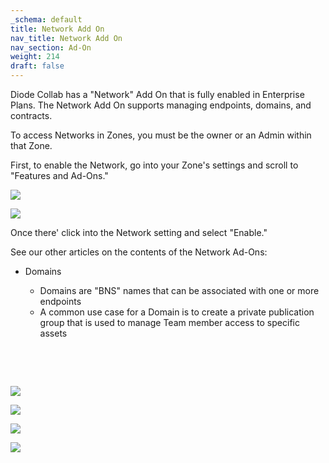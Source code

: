```yaml
---
_schema: default
title: Network Add On
nav_title: Network Add On
nav_section: Ad-On
weight: 214
draft: false
---
```

Diode Collab has a "Network" Add On that is fully enabled in Enterprise Plans.  The Network Add On supports managing endpoints, domains, and contracts.

To access Networks in Zones, you must be the owner or an Admin within that Zone.

First, to enable the Network, go into your Zone's settings and scroll to "Features and Ad-Ons."

![](/uploads/network1-1.png)

![](/uploads/network2-1.png)

Once there' click into the Network setting and select "Enable."

See our other articles on the contents of the Network Ad-Ons:

* Domains
  * Domains are "BNS" names that can be associated with one or more endpoints
  * A common use case for a Domain is to create a private publication group that is used to manage Team member access to specific assets

  &nbsp;

&nbsp;

![](/uploads/screenshot-2024-11-06-at-11-04-20-am.png)

![](/uploads/screenshot-2024-11-06-at-11-04-37-am.png)

![](/uploads/screenshot-2024-11-06-at-11-04-50-am.png)

![](/uploads/screenshot-2024-11-06-at-11-05-05-am.png)

&nbsp;
